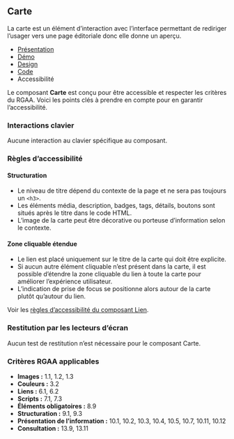 
## Carte

La carte est un élément d’interaction avec l’interface permettant de rediriger l’usager vers une page éditoriale donc elle donne un aperçu.


- [Présentation](../index.md)
- [Démo](../demo/index.md)
- [Design](../design/index.md)
- [Code](../code/index.md)
- Accessibilité


Le composant **Carte** est conçu pour être accessible et respecter les critères du RGAA. Voici les points clés à prendre en compte pour en garantir l’accessibilité.

### Interactions clavier

Aucune interaction au clavier spécifique au composant.

### Règles d’accessibilité

#### Structuration

- Le niveau de titre dépend du contexte de la page et ne sera pas toujours un `<h3>`.
- Les éléments média, description, badges, tags, détails, boutons sont situés après le titre dans le code HTML.
- L’image de la carte peut être décorative ou porteuse d’information selon le contexte.

#### Zone cliquable étendue

- Le lien est placé uniquement sur le titre de la carte qui doit être explicite.
- Si aucun autre élément cliquable n’est présent dans la carte, il est possible d’étendre la zone cliquable du lien à toute la carte pour améliorer l’expérience utilisateur.
- L’indication de prise de focus se positionne alors autour de la carte plutôt qu’autour du lien.

Voir les [règles d’accessibilité du composant Lien](../../../../link/_part/doc/accessibility/index.md#regles-d-accessibilite).

### Restitution par les lecteurs d’écran

Aucun test de restitution n’est nécessaire pour le composant Carte.

### Critères RGAA applicables

- **Images&nbsp;:** 1.1, 1.2, 1.3
- **Couleurs&nbsp;:** 3.2
- **Liens&nbsp;:** 6.1, 6.2
- **Scripts&nbsp;:** 7.1, 7.3
- **Éléments obligatoires&nbsp;:** 8.9
- **Structuration&nbsp;:** 9.1, 9.3
- **Présentation de l’information&nbsp;:** 10.1, 10.2, 10.3, 10.4, 10.5, 10.7, 10.11, 10.12
- **Consultation&nbsp;:** 13.9, 13.11

